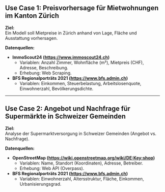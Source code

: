 ## Use Case 1: Preisvorhersage für Mietwohnungen im Kanton Zürich

**Ziel:**  
Ein Modell soll Mietpreise in Zürich anhand von Lage, Fläche und Ausstattung vorhersagen.

**Datenquellen:**  
- **ImmoScout24 (https://www.immoscout24.ch)**  
  - Variablen: Anzahl Zimmer, Wohnfläche (m²), Mietpreis (CHF), Adresse, Beschreibung.  
  - Erhebung: Web Scraping.  
- **BFS Regionalporträts 2021 (https://www.bfs.admin.ch)**  
  - Variablen: Einkommen, Steuerbelastung, Arbeitslosenquote, Einwohnerzahl, Bevölkerungsdichte.

---

## Use Case 2: Angebot und Nachfrage für Supermärkte in Schweizer Gemeinden

**Ziel:**  
Analyse der Supermarktversorgung in Schweizer Gemeinden (Angebot vs. Nachfrage).

**Datenquellen:**  
- **OpenStreetMap (https://wiki.openstreetmap.org/wiki/DE:Key:shop)**  
  - Variablen: Name, Standort (Koordinaten), Adresse, Betreiber.  
  - Erhebung: Web API (Overpass).  
- **BFS Regionalporträts 2021 (https://www.bfs.admin.ch)**  
  - Variablen: Einwohnerzahl, Altersstruktur, Fläche, Einkommen, Urbanisierungsgrad.

